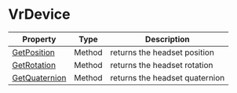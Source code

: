 # VrDevice

| Property | Type | Description |
| --- | --- | --- |
| [GetPosition](Hmd_GetPosition.md) | Method | returns the headset position |
| [GetRotation](Hmd_GetRotation.md) | Method | returns the headset rotation |
| [GetQuaternion](Hmd_GetQuaternion.md) | Method | returns the headset quaternion |
